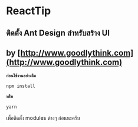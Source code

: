 # ReactTip
## ติดตั้ง Ant Design สำหรับสร้าง UI
## by [http://www.goodlythink.com](http://www.goodlythink.com)

**`ก่อนใช้งานอย่างลืม `**
```
npm install
```
**`หรือ`**
```
yarn
```

เพื่อติดตั้ง modules ต่างๆ ก่อนนะครับ